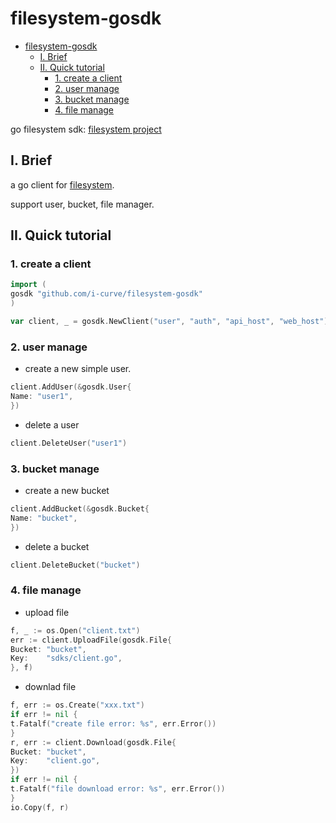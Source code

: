 # filesystem-gosdk

<!-- TOC -->

* [filesystem-gosdk](#filesystem-gosdk)
    * [I. Brief](#i-brief)
    * [II. Quick tutorial](#ii-quick-tutorial)
        * [1. create a client](#1-create-a-client)
        * [2. user manage](#2-user-manage)
        * [3. bucket manage](#3-bucket-manage)
        * [4. file manage](#4-file-manage)

<!-- TOC -->

go filesystem sdk: [filesystem project](https://github.com/i-curve/filesystem)

## I. Brief

a go client for [filesystem](https://github.com/i-curve/filesystem).

support user, bucket, file manager.

## II. Quick tutorial

### 1. create a client

```go
import (
gosdk "github.com/i-curve/filesystem-gosdk"
)

var client, _ = gosdk.NewClient("user", "auth", "api_host", "web_host")
```

### 2. user manage

- create a new simple user.

```go
client.AddUser(&gosdk.User{
Name: "user1",
})
```

- delete a user

```go
client.DeleteUser("user1")
```

### 3. bucket manage

- create a new bucket

```go
client.AddBucket(&gosdk.Bucket{
Name: "bucket",
})
```

- delete a bucket

```go
client.DeleteBucket("bucket")
```

### 4. file manage

- upload file

```go
f, _ := os.Open("client.txt")
err := client.UploadFile(gosdk.File{
Bucket: "bucket",
Key:    "sdks/client.go",
}, f)
```

- downlad file

```go
f, err := os.Create("xxx.txt")
if err != nil {
t.Fatalf("create file error: %s", err.Error())
}
r, err := client.Download(gosdk.File{
Bucket: "bucket",
Key:    "client.go",
})
if err != nil {
t.Fatalf("file download error: %s", err.Error())
}
io.Copy(f, r)
```